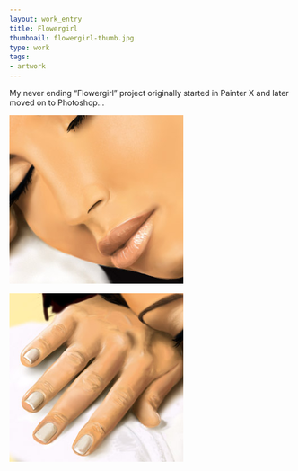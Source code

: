 ```yaml
---
layout: work_entry
title: Flowergirl
thumbnail: flowergirl-thumb.jpg
type: work
tags: 
- artwork
---
```


My never ending “Flowergirl” project originally started in Painter X and later moved on to Photoshop…
				
<p><img src="/assets/images/work/2010-06-14_flowergirl_1.jpg" class="illustration" title="Illustration 1" alt="Illustration 1"></p>

<p><img src="/assets/images/work/2010-06-14_flowergirl_2.jpg" class="illustration" title="Illustration 2" alt="Illustration 2"></p>